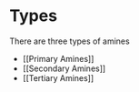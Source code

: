 # Types
There are three types of amines
* [[Primary Amines]]
* [[Secondary Amines]]
* [[Tertiary Amines]]
